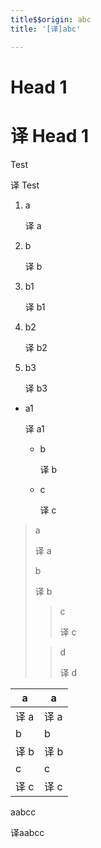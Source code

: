 ```yaml
---
title$$origin: abc
title: '[译]abc'

---
```


# Head 1

# 译 Head 1

Test

译 Test

1. a

   译 a

1. b

   译 b

1. b1

   译 b1

1. b2

   译 b2

1. b3

   译 b3

- a1

  译 a1

  - b

    译 b

  - c

    译 c

> a
>
> 译 a
>
>
> b
>
> 译 b
>
>
> > c
> >
> > 译 c
> >
>
> > d
> >
> > 译 d
> >

| a | a |
| --- | --- |
| 译 a | 译 a |
| b | b |
| 译 b | 译 b |
| c | c |
| 译 c | 译 c |

<code-example src="/abc"></code-example>a<live-example src="/def">abc</live-example>c

译<code-example src="/abc"></code-example>a<live-example src="/def">abc</live-example>c

